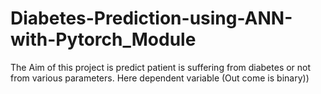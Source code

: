 # Diabetes-Prediction-using-ANN-with-Pytorch_Module
The Aim of this project is  predict patient is suffering from diabetes or not from various parameters. Here dependent variable (Out come is binary))

